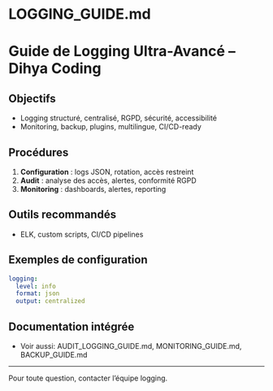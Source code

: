 # LOGGING_GUIDE.md

# Guide de Logging Ultra-Avancé – Dihya Coding

## Objectifs
- Logging structuré, centralisé, RGPD, sécurité, accessibilité
- Monitoring, backup, plugins, multilingue, CI/CD-ready

## Procédures
1. **Configuration** : logs JSON, rotation, accès restreint
2. **Audit** : analyse des accès, alertes, conformité RGPD
3. **Monitoring** : dashboards, alertes, reporting

## Outils recommandés
- ELK, custom scripts, CI/CD pipelines

## Exemples de configuration
```yaml
logging:
  level: info
  format: json
  output: centralized
```

## Documentation intégrée
- Voir aussi: AUDIT_LOGGING_GUIDE.md, MONITORING_GUIDE.md, BACKUP_GUIDE.md

---

Pour toute question, contacter l’équipe logging.
